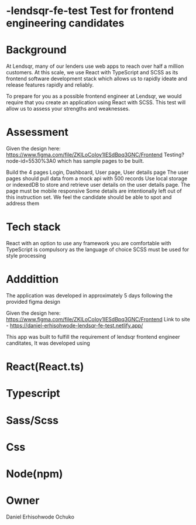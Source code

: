 # -lendsqr-fe-test Test for frontend engineering candidates

# Background
At Lendsqr, many of our lenders use web apps to reach over half a million customers. At this scale, we use React with TypeScript and SCSS as its frontend software development stack which allows us to rapidly ideate and release features rapidly and reliably.

To prepare for you as a possible frontend engineer at Lendsqr, we would require that you create an application using React with SCSS. This test will allow us to assess your strengths and weaknesses.

# Assessment
Given the design here: https://www.figma.com/file/ZKILoCoIoy1IESdBpq3GNC/Frontend
Testing?node-id=5530%3A0  which has sample pages to be built.

Build the 4 pages Login, Dashboard, User page, User details page
The user pages should pull data from a mock api with 500 records
Use local storage or indexedDB to store and retrieve user details on the user details page.
The page must be mobile responsive
Some details are intentionally left out of this instruction set. We feel the candidate should be able to spot and address them

# Tech stack
React with an option to use any framework you are comfortable with
TypeScript is compulsory as the language of choice
SCSS must be used for style processing

# Adddittion
The application was developed in approximately 5 days following the provided figma design

Given the design here: https://www.figma.com/file/ZKILoCoIoy1IESdBpq3GNC/Frontend
Link to site - https://daniel-erhisohwode-lendsqr-fe-test.netlify.app/

This app was built to fulfill the requirement of lendsqr frontend engineer canditates,
It was developed using 

# React(React.ts)
# Typescript
# Sass/Scss
# Css
# Node(npm)


# Owner
Daniel Erhisohwode Ochuko
